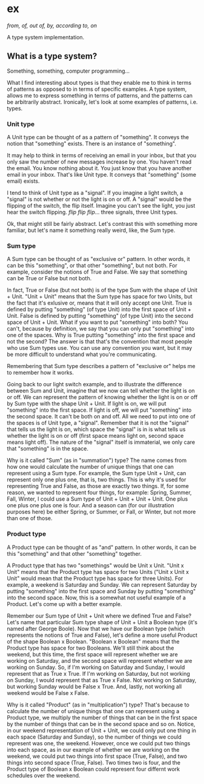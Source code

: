 ex
==
_from, of, out of, by, according to, on_

A type system implementation.

## What is a type system?

Something, something, computer programming...

What I find interesting about types is that they enable me to think in terms of patterns as opposed to in terms of specific examples. A type system, allows me to express something in terms of patterns, and the patterns can be arbitrarily abstract. Ironically, let's look at some examples of patterns, i.e. types.

### Unit type

A Unit type can be thought of as a pattern of "something". It conveys the notion that "something" exists. There is an instance of "something".

It may help to think in terms of receiving an email in your inbox, but that you only saw the number of new messages increase by one. You haven't read the email. You know nothing about it. You just know that you have another email in your inbox. That's like Unit type. It conveys that "something" (some email) exists.

I tend to think of Unit type as a "signal". If you imagine a light switch, a "signal" is not whether or not the light is on or off. A "signal" would be the flipping of the switch, the flip itself. Imagine you can't see the light, you just hear the switch flipping. *flip* *flip* *flip*... three signals, three Unit types.

Ok, that might still be fairly abstract. Let's contrast this with something more familiar, but let's name it something really weird, like, the Sum type.

### Sum type

A Sum type can be thought of as "exclusive or" pattern. In other words, it can be this "something", or that other "something", but not both. For example, consider the notions of True and False. We say that something can be True or False but not both.

In fact, True or False (but not both) is of the type Sum with the shape of Unit + Unit. "Unit + Unit" means that the Sum type has space for two Units, but the fact that it's exlusive or, means that it will only accept one Unit. True is defined by putting "something" (of type Unit) into the first space of Unit + Unit. False is defined by putting "something" (of type Unit) into the second space of Unit + Unit. What if you want to put "something" into both? You can't, because by definition, we say that you can only put "something" into one of the spaces. Why is True putting "something" into the first space and not the second? The answer is that that's the convention that most people who use Sum types use. You can use any convention you want, but it may be more difficult to understand what you're communicating.

Remembering that Sum type describes a pattern of "exclusive or" helps me to remember how it works.

Going back to our light switch example, and to illustrate the difference between Sum and Unit, imagine that we now can tell whether the light is on or off. We can represent the pattern of knowing whether the light is on or off by Sum type with the shape Unit + Unit. If light is on, we will put "something" into the first space. If light is off, we will put "something" into the second space. It can't be both on and off. All we need to put into one of the spaces is of Unit type, a "signal". Remember that it is not the "signal" that tells us the light is on, which space the "signal" is in is what tells us whether the light is on or off (first space means light on, second space means light off). The nature of the "signal" itself is immaterial, we only care that "something" is in the space.

Why is it called "Sum" (as in "summation") type? The name comes from how one would calculate the number of unique things that one can represent using a Sum type. For example, the Sum type Unit + Unit, can represent only one plus one, that is, two things. This is why it's used for representing True and False, as those are exactly two things. If, for some reason, we wanted to represent four things, for example: Spring, Summer, Fall, Winter, I could use a Sum type of Unit + Unit + Unit + Unit. One plus one plus one plus one is four. And a season can (for our illustration purposes here) be either Spring, or Summer, or Fall, or Winter, but not more than one of those.

### Product type

A Product type can be thought of as "and" pattern. In other words, it can be this "something" and that other "something" together.

A Product type that has two "somethings" would be Unit x Unit. "Unit x Unit" means that the Product type has space for two Units ("Unit x Unit x Unit" would mean that the Product type has space for three Units). For example, a weekend is Saturday and Sunday. We can represent Saturday by putting "something" into the first space and Sunday by putting "something" into the second space. Now, this is a somewhat not useful example of a Product. Let's come up with a better example.

Remember our Sum type of Unit + Unit where we defined True and False? Let's name that particular Sum type shape of Unit + Unit a Boolean type (it's named after George Boole). Now that we have our Boolean type (which represents the notions of True and False), let's define a more useful Product of the shape Boolean x Boolean. "Boolean x Boolean" means that the Product type has space for two Booleans. We'll still think about the weekend, but this time, the first space will represent whether we are working on Saturday, and the second space will represent whether we are working on Sunday. So, if I'm working on Saturday and Sunday, I would represent that as True x True. If I'm working on Saturday, but not working on Sunday, I would represent that as True x False. Not working on Saturday, but working Sunday would be False x True. And, lastly, not working all weekend would be False x False.

Why is it called "Product" (as in "multiplication") type? That's because to calculate the number of unique things that one can represent using a Product type, we multiply the number of things that can be in the first space by the number of things that can be in the second space and so on. Notice, in our weekend representation of Unit + Unit, we could only put one thing in each space (Saturday and Sunday), so the number of things we could represent was one, the weekend. However, once we could put two things into each space, as in our example of whether we are working on the weekend, we could put two things into first space (True, False), and two things into second space (True, False). Two times two is four, and the Product type of Boolean x Boolean could represent four differnt work schedules over the weekend.
